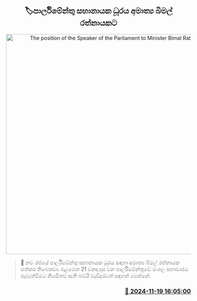 <p align='center'><b><h2 align='center' title='The position of the Speaker of the Parliament to Minister Bimal Ratnayake'>🏷පාර්ලිමේන්තු සභානායක ධූරය අමාත්‍ය බිමල් රත්නායකට</h2></b></p>
<p align='center'><img src='https://helakuru.sgp1.cdn.digitaloceanspaces.com/esana/images/lib/bimal-rathnayake-new.jpg' width='600' alt='The position of the Speaker of the Parliament to Minister Bimal Ratnayake'></p>

>📝 නව රජයේ පාර්ලිමේන්තු සභානායක ධූරය සඳහා අමාත්‍ය බිමල් රත්නායක පත්කර තිබෙනවා.
එළඹෙන 21 වනදා දස වන පාර්ලිමේන්තුවේ මංගල සභාවාරය පැවැත්වීමට නියමිතව ඇති බවයි වැඩිදුරටත් සඳහන් වෙන්නේ. 


<h3 align='right'><a href='https://www.helakuru.lk/esana/p/105235/'>📅 2024-11-19 16:05:00</a></h3>
